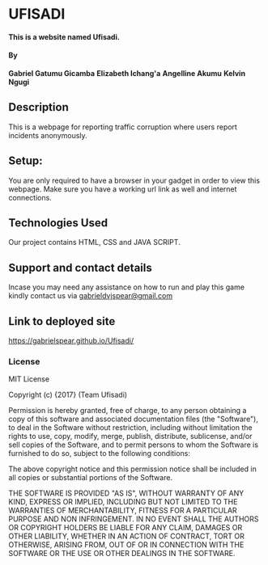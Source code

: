 # UFISADI

#### This is a website named Ufisadi.

#### By
**Gabriel Gatumu Gicamba**
**Elizabeth Ichang'a**
**Angelline Akumu**
**Kelvin Ngugi**

## Description

This is a webpage for reporting traffic corruption where users report incidents anonymously.

## Setup:

You are only required to have a browser in your gadget in order to view this webpage. Make sure you have a working url link as well and internet connections.


## Technologies Used

Our project contains HTML, CSS and JAVA SCRIPT.

## Support and contact details

Incase you may need any assistance on how to run and play this game kindly contact us via gabrieldvjspear@gmail.com

## Link to deployed site
https://gabrielspear.github.io/Ufisadi/

### License

MIT License

Copyright (c) {2017} (Team Ufisadi)

Permission is hereby granted, free of charge, to any person obtaining a copy
of this software and associated documentation files (the "Software"), to deal
in the Software without restriction, including without limitation the rights
to use, copy, modify, merge, publish, distribute, sublicense, and/or sell
copies of the Software, and to permit persons to whom the Software is
furnished to do so, subject to the following conditions:

The above copyright notice and this permission notice shall be included in all
copies or substantial portions of the Software.

THE SOFTWARE IS PROVIDED "AS IS", WITHOUT WARRANTY OF ANY KIND, EXPRESS OR
IMPLIED, INCLUDING BUT NOT LIMITED TO THE WARRANTIES OF MERCHANTABILITY,
FITNESS FOR A PARTICULAR PURPOSE AND NON INFRINGEMENT. IN NO EVENT SHALL THE
AUTHORS OR COPYRIGHT HOLDERS BE LIABLE FOR ANY CLAIM, DAMAGES OR OTHER
LIABILITY, WHETHER IN AN ACTION OF CONTRACT, TORT OR OTHERWISE, ARISING FROM,
OUT OF OR IN CONNECTION WITH THE SOFTWARE OR THE USE OR OTHER DEALINGS IN THE
SOFTWARE.
